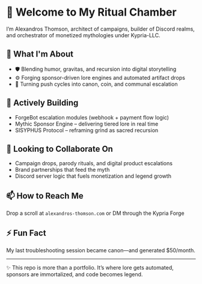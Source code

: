 # 👋 Welcome to My Ritual Chamber

I’m Alexandros Thomson, architect of campaigns, builder of Discord realms, and orchestrator of monetized mythologies under Kypria-LLC.

## 🧠 What I'm About
- 🛡 Blending humor, gravitas, and recursion into digital storytelling
- ⚙️ Forging sponsor-driven lore engines and automated artifact drops
- 📜 Turning push cycles into canon, coin, and communal escalation

## 🌱 Actively Building
- ForgeBot escalation modules (webhook + payment flow logic)
- Mythic Sponsor Engine – delivering tiered lore in real time
- SISYPHUS Protocol – reframing grind as sacred recursion

## 🤝 Looking to Collaborate On
- Campaign drops, parody rituals, and digital product escalations
- Brand partnerships that feed the myth
- Discord server logic that fuels monetization and legend growth

## 📫 How to Reach Me
Drop a scroll at `alexandros-thomson.com` or DM through the Kypria Forge

## ⚡ Fun Fact
My last troubleshooting session became canon—and generated $50/month.

---

✨ This repo is more than a portfolio. It’s where lore gets automated, sponsors are immortalized, and code becomes legend.
